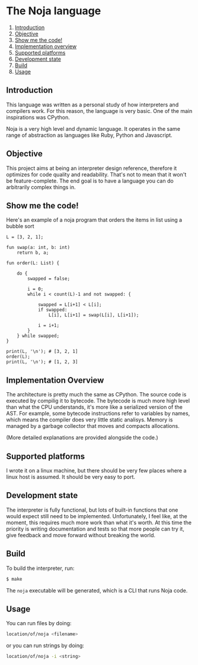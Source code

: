 # The Noja language
1. [Introduction](#introduction)
2. [Objective](#objective)
3. [Show me the code!](#show-me-the-code)
4. [Implementation overview](#implementation-overview)
5. [Supported platforms](#supported-platforms)
6. [Development state](#development-state)
7. [Build](#build)
8. [Usage](#usage)

## Introduction
This language was written as a personal study of how interpreters and compilers work. For this reason, the language is very basic. One of the main inspirations was CPython.

Noja is a very high level and dynamic language. It operates in the same range of abstraction as languages like Ruby, Python and Javascript. 

## Objective
This project aims at being an interpreter design reference, therefore it optimizes for code quality and readability. That's not to mean that it won't be feature-complete. The end goal is to have a language you can do arbitrarily complex things in.

## Show me the code!
Here's an example of a noja program that orders the items in list using a bubble sort
```
L = [3, 2, 1];

fun swap(a: int, b: int)
    return b, a;

fun order(L: List) {

    do {
        swapped = false;

        i = 0;
        while i < count(L)-1 and not swapped: {

            swapped = L[i+1] < L[i];
            if swapped:
                L[i], L[i+1] = swap(L[i], L[i+1]);
            
            i = i+1;
        }
    } while swapped;
}

print(L, '\n'); # [3, 2, 1]
order(L);
print(L, '\n'); # [1, 2, 3]
```

## Implementation Overview
The architecture is pretty much the same as CPython. The source code is executed by compilig it to bytecode. The bytecode is much more high level than what the CPU understands, it's more like a serialized version of the AST. For example, some bytecode instructions refer to variables by names, which means the compiler does very little static analisys. Memory is managed by a garbage collector that moves and compacts allocations.

(More detailed explanations are provided alongside the code.)

## Supported platforms
I wrote it on a linux machine, but there should be very few places where a linux host is assumed. It should be very easy to port.

## Development state
The interpreter is fully functional, but lots of built-in functions that one would expect still need to be implemented. Unfortunately, I feel like, at the moment, this requires much more work than what it's worth. At this time the priority is writing documentation and tests so that more people can try it, give feedback and move forward without breaking the world.

## Build
To build the interpreter, run:
```sh
$ make
```
The `noja` executable will be generated, which is a CLI that runs Noja code.

## Usage
You can run files by doing:
```sh
location/of/noja <filename>
```

or you can run strings by doing:
```sh
location/of/noja -i <string>
```
